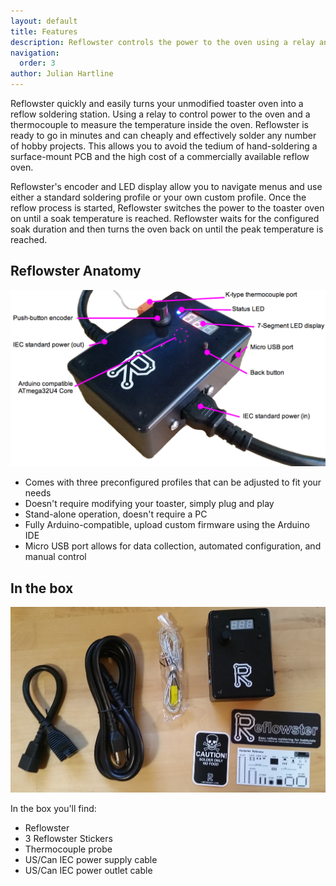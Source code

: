 ```yaml
---
layout: default
title: Features
description: Reflowster controls the power to the oven using a relay and a thermocouple. A knob and button UI and USB programming port can be used to configure the reflow.
navigation:
  order: 3
author: Julian Hartline
---
```


Reflowster quickly and easily turns your unmodified toaster oven into a reflow soldering station. Using a relay to control power to the oven and a thermocouple to measure the temperature inside the oven. Reflowster is ready to go in minutes and can cheaply and effectively solder any number of hobby projects. This allows you to avoid the tedium of hand-soldering a surface-mount PCB and the high cost of a commercially available reflow oven.

Reflowster's encoder and LED display allow you to navigate menus and use either a standard soldering profile or your own custom profile. Once the reflow process is started, Reflowster switches the power to the toaster oven on until a soak temperature is reached. Reflowster waits for the configured soak duration and then turns the oven back on until the peak temperature is reached.

Reflowster Anatomy
--------
<img src="/resources/images/annotated_reflowster.png" class="showcase"/>

<ul>
<li>Comes with three preconfigured profiles that can be adjusted to fit your needs
<li>Doesn't require modifying your toaster, simply plug and play 
<li>Stand-alone operation, doesn't require a PC
<li>Fully Arduino-compatible, upload custom firmware using the Arduino IDE 
<li>Micro USB port allows for data collection, automated configuration, and manual control
</ul>


In the box
----------

<img src="/resources/images/inthebox.jpg" class="showcase" />

In the box you'll find:
<ul>
<li>Reflowster
<li>3 Reflowster Stickers
<li>Thermocouple probe
<li>US/Can IEC power supply cable
<li>US/Can IEC power outlet cable
</ul>
